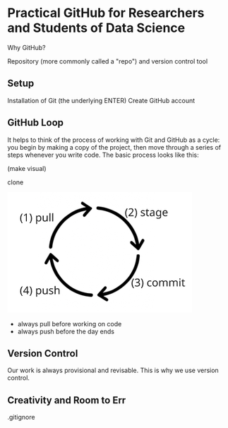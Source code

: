 # Practical GitHub for Researchers and Students of Data Science

Why GitHub?

Repository (more commonly called a "repo") and version control tool 

## Setup

Installation of Git (the underlying ENTER)
Create GitHub account 

## GitHub Loop

It helps to think of the process of working with Git and GitHub as a cycle: you begin by making a copy of the project, then move through a series of steps whenever you write code. The basic process looks like this: 

(make visual) 

clone 

![GitHub Loop Image](https://raw.githubusercontent.com/EmoryHPC/practical-data-science/main/github/images/github_loop.png)


* always pull before working on code 
* always push before the day ends 

## Version Control

Our work is always provisional and revisable. This is why we use version control. 

## Creativity and Room to Err

.gitignore 
